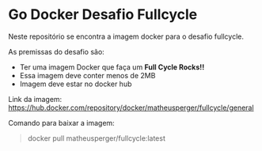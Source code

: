 # Go Docker Desafio Fullcycle

Neste repositório se encontra a imagem docker para o desafio fullcycle.

As premissas do desafio são:
- Ter uma imagem Docker que faça um **Full Cycle Rocks!!**
- Essa imagem deve conter menos de 2MB
- Imagem deve estar no docker hub

Link da imagem: https://hub.docker.com/repository/docker/matheusperger/fullcycle/general

Comando para baixar a imagem:
> docker pull matheusperger/fullcycle:latest
